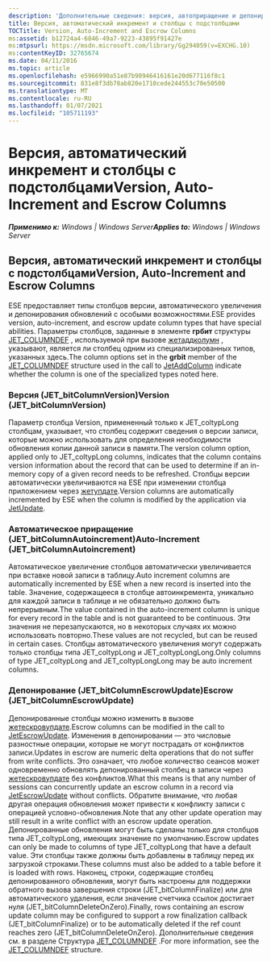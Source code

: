 ```yaml
---
description: 'Дополнительные сведения: версия, автоприращение и депонированные столбцы'
title: Версия, автоматический инкремент и столбцы с подстолбцами
TOCTitle: Version, Auto-Increment and Escrow Columns
ms:assetid: b12724a4-6846-49a7-9223-43895f91427e
ms:mtpsurl: https://msdn.microsoft.com/library/Gg294059(v=EXCHG.10)
ms:contentKeyID: 32765674
ms.date: 04/11/2016
ms.topic: article
ms.openlocfilehash: e5966990a51e87b90946416161e20d677116f8c1
ms.sourcegitcommit: 831e8f3db78ab820e1710cede244553c70e50500
ms.translationtype: MT
ms.contentlocale: ru-RU
ms.lasthandoff: 01/07/2021
ms.locfileid: "105711193"
---
```

# <a name="version-auto-increment-and-escrow-columns"></a><span data-ttu-id="bee5c-103">Версия, автоматический инкремент и столбцы с подстолбцами</span><span class="sxs-lookup"><span data-stu-id="bee5c-103">Version, Auto-Increment and Escrow Columns</span></span>


<span data-ttu-id="bee5c-104">_**Применимо к:** Windows | Windows Server_</span><span class="sxs-lookup"><span data-stu-id="bee5c-104">_**Applies to:** Windows | Windows Server_</span></span>

## <a name="version-auto-increment-and-escrow-columns"></a><span data-ttu-id="bee5c-105">Версия, автоматический инкремент и столбцы с подстолбцами</span><span class="sxs-lookup"><span data-stu-id="bee5c-105">Version, Auto-Increment and Escrow Columns</span></span>

<span data-ttu-id="bee5c-106">ESE предоставляет типы столбцов версии, автоматического увеличения и депонирования обновлений с особыми возможностями.</span><span class="sxs-lookup"><span data-stu-id="bee5c-106">ESE provides version, auto-increment, and escrow update column types that have special abilities.</span></span> <span data-ttu-id="bee5c-107">Параметры столбцов, заданные в элементе **грбит** структуры [JET_COLUMNDEF](./jet-columndef-structure.md) , используемой при вызове [жетаддколумн](./jetaddcolumn-function.md) , указывают, является ли столбец одним из специализированных типов, указанных здесь.</span><span class="sxs-lookup"><span data-stu-id="bee5c-107">The column options set in the **grbit** member of the [JET_COLUMNDEF](./jet-columndef-structure.md) structure used in the call to [JetAddColumn](./jetaddcolumn-function.md) indicate whether the column is one of the specialized types noted here.</span></span>

### <a name="version-jet_bitcolumnversion"></a><span data-ttu-id="bee5c-108">Версия (JET_bitColumnVersion)</span><span class="sxs-lookup"><span data-stu-id="bee5c-108">Version (JET_bitColumnVersion)</span></span>

<span data-ttu-id="bee5c-109">Параметр столбца Version, примененный только к JET_coltypLong столбцам, указывает, что столбец содержит сведения о версии записи, которые можно использовать для определения необходимости обновления копии данной записи в памяти.</span><span class="sxs-lookup"><span data-stu-id="bee5c-109">The version column option, applied only to JET_coltypLong columns, indicates that the column contains version information about the record that can be used to determine if an in-memory copy of a given record needs to be refreshed.</span></span> <span data-ttu-id="bee5c-110">Столбцы версии автоматически увеличиваются на ESE при изменении столбца приложением через [жетупдате](./jetupdate-function.md).</span><span class="sxs-lookup"><span data-stu-id="bee5c-110">Version columns are automatically incremented by ESE when the column is modified by the application via [JetUpdate](./jetupdate-function.md).</span></span>

### <a name="auto-increment-jet_bitcolumnautoincrement"></a><span data-ttu-id="bee5c-111">Автоматическое приращение (JET_bitColumnAutoincrement)</span><span class="sxs-lookup"><span data-stu-id="bee5c-111">Auto-Increment (JET_bitColumnAutoincrement)</span></span>

<span data-ttu-id="bee5c-112">Автоматическое увеличение столбцов автоматически увеличивается при вставке новой записи в таблицу.</span><span class="sxs-lookup"><span data-stu-id="bee5c-112">Auto increment columns are automatically incremented by ESE when a new record is inserted into the table.</span></span> <span data-ttu-id="bee5c-113">Значение, содержащееся в столбце автоинкремента, уникально для каждой записи в таблице и не обязательно должно быть непрерывным.</span><span class="sxs-lookup"><span data-stu-id="bee5c-113">The value contained in the auto-increment column is unique for every record in the table and is not guaranteed to be continuous.</span></span> <span data-ttu-id="bee5c-114">Эти значения не перезапускаются, но в некоторых случаях их можно использовать повторно.</span><span class="sxs-lookup"><span data-stu-id="bee5c-114">These values are not recycled, but can be reused in certain cases.</span></span> <span data-ttu-id="bee5c-115">Столбцы автоматического увеличения могут содержать только столбцы типа JET_coltypLong и JET_coltypLongLong.</span><span class="sxs-lookup"><span data-stu-id="bee5c-115">Only columns of type JET_coltypLong and JET_coltypLongLong may be auto increment columns.</span></span>

### <a name="escrow-jet_bitcolumnescrowupdate"></a><span data-ttu-id="bee5c-116">Депонирование (JET_bitColumnEscrowUpdate)</span><span class="sxs-lookup"><span data-stu-id="bee5c-116">Escrow (JET_bitColumnEscrowUpdate)</span></span>

<span data-ttu-id="bee5c-117">Депонированные столбцы можно изменить в вызове [жетескровупдате](./jetescrowupdate-function.md).</span><span class="sxs-lookup"><span data-stu-id="bee5c-117">Escrow columns can be modified in the call to [JetEscrowUpdate](./jetescrowupdate-function.md).</span></span> <span data-ttu-id="bee5c-118">Изменения в депонировании — это числовые разностные операции, которые не могут пострадать от конфликтов записи.</span><span class="sxs-lookup"><span data-stu-id="bee5c-118">Updates in escrow are numeric delta operations that do not suffer from write conflicts.</span></span> <span data-ttu-id="bee5c-119">Это означает, что любое количество сеансов может одновременно обновлять депонированный столбец в записи через [жетескровупдате](./jetescrowupdate-function.md) без конфликтов.</span><span class="sxs-lookup"><span data-stu-id="bee5c-119">What this means is that any number of sessions can concurrently update an escrow column in a record via [JetEscrowUpdate](./jetescrowupdate-function.md) without conflicts.</span></span> <span data-ttu-id="bee5c-120">Обратите внимание, что любая другая операция обновления может привести к конфликту записи с операцией условно-обновления.</span><span class="sxs-lookup"><span data-stu-id="bee5c-120">Note that any other update operation may still result in a write conflict with an escrow update operation.</span></span> <span data-ttu-id="bee5c-121">Депонированные обновления могут быть сделаны только для столбцов типа JET_coltypLong, имеющих значение по умолчанию.</span><span class="sxs-lookup"><span data-stu-id="bee5c-121">Escrow updates can only be made to columns of type JET_coltypLong that have a default value.</span></span> <span data-ttu-id="bee5c-122">Эти столбцы также должны быть добавлены в таблицу перед их загрузкой строками.</span><span class="sxs-lookup"><span data-stu-id="bee5c-122">These columns must also be added to a table before it is loaded with rows.</span></span> <span data-ttu-id="bee5c-123">Наконец, строки, содержащие столбец депонированного обновления, могут быть настроены для поддержки обратного вызова завершения строки (JET_bitColumnFinalize) или для автоматического удаления, если значение счетчика ссылок достигает нуля (JET_bitColumnDeleteOnZero).</span><span class="sxs-lookup"><span data-stu-id="bee5c-123">Finally, rows containing an escrow update column may be configured to support a row finalization callback (JET_bitColumnFinalize) or to be automatically deleted if the ref count reaches zero (JET_bitColumnDeleteOnZero).</span></span> <span data-ttu-id="bee5c-124">Дополнительные сведения см. в разделе Структура [JET_COLUMNDEF](./jet-columndef-structure.md) .</span><span class="sxs-lookup"><span data-stu-id="bee5c-124">For more information, see the [JET_COLUMNDEF](./jet-columndef-structure.md) structure.</span></span>

